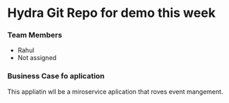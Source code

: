 # Hydra Git Repo for demo this week

### Team Members
- Rahul
- Not assigned

### Business Case fo aplication
This appliatin wll be a miroservice aplication that roves event mangement.
